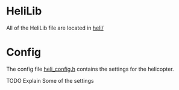 # HeliLib

All of the HeliLib file are located in [heli/](heli/)

# Config
The config file [heli_config.h](heli_config.h) contains the settings for the helicopter.

TODO Explain Some of the settings